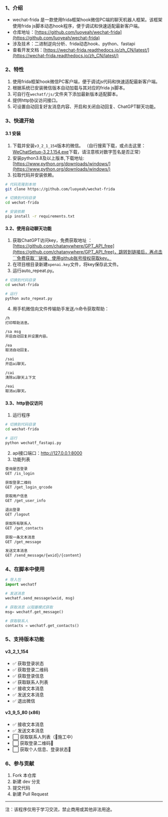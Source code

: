 
### 1、介绍
* wechat-frida 是一款使用frida框架hook微信PC端的聊天机器人框架。该框架使用frida js脚本动态hook程序，便于调试和快速适配最新客户端。
* 仓库地址：[https://github.com/luoyeah/wechat-frida](https://github.com/luoyeah/wechat-frida)
* 涉及技术：二进制逆向分析、frida动态hook、python、fastapi
* 查看开发文档：[https://wechat-frida.readthedocs.io/zh_CN/latest/](https://wechat-frida.readthedocs.io/zh_CN/latest/)

### 2、特性

1. 使用frida框架hook微信PC客户端，便于调试js代码和快速适配最新客户端。
2. 根据系统已安装微信版本自动加载与其对应的frida js脚本。
3. 可自行在```wechatf/js/```文件夹下添加最新版本适配脚本。
4. 提供http协议访问接口。
5. 可设置自动回复好友消息内容、开启和关闭自动回复、ChatGPT聊天功能。
### 3、快速开始
#### 3.1 安装
1. 下载并安装```v3_2_1_154```版本的微信。 （自行搜索下载，或点击这里：[WeChatSetup-3.2.1.154.exe](https://www.dngswin10.com/pcrj/15.html)下载，请注意核对数字签名是否正常）
2. 安装python3.8及以上版本,下载地址:[https://www.python.org/downloads/windows/](https://www.python.org/downloads/windows/)
4. 拉取代码并安装依赖。
```bash
# 代码克隆到本地
git clone https://github.com/luoyeah/wechat-frida

# 切换到代码目录
cd wechat-frida

# 安装依赖
pip install -r requirements.txt
```
####  3.2、使用自动聊天功能
1. 获取ChatGPT访问key，免费获取地址 ：[https://github.com/chatanywhere/GPT_API_free](https://github.com/chatanywhere/GPT_API_free)，跳转到链接后，再点击```免费获取```链接，使用github账号授权获取key。
2. 在项目根目录新建```openai.key```文件，将key保存此文件。
3. 运行auto_repeat.py。

```bash
# 切换到代码目录
cd wechat-frida

# 运行
python auto_repeat.py
```
4. 用手机微信向文件传输助手发送```/h```命令获取帮助：
 ```bash
/h
打印帮助消息。

/sa msg
开启自动回复并设置内容。

/ea
取消自动回复。

/sai
开启ai聊天。

/cai
清除ai聊天上下文

/eai
取消ai聊天。
 ```
#### 3.3、http协议访问

1. 运行程序
```bash
# 切换到代码目录
cd wechat-frida

# 运行
python wechatf_fastapi.py
```
2. api接口端口：http://127.0.0.1:8000
3. 功能列表
```bash
查询是否登录
GET /is_login

获取登录二维码
GET /get_login_qrcode

获取用户信息
GET /get_user_info

退出登录
GET /logout

获取所有联系人
GET /get_contacts

获取一条文本消息
GET /get_message

发送文本消息
GET /send_message/{wxid}/{content}
```

### 4、在脚本中使用
```python
# 导入包
import wechatf

# 发送消息
wechatf.send_message(wxid, msg)

# 获取消息 以阻塞模式获取
msg= wechatf.get_message()

# 获取联系人
contacts = wechatf.get_contacts()
```

### 5、支持版本功能

#### v3_2_1_154

* ✅ 获取登录状态
* ✅ 获取登录二维码
* ✅ 获取登录信息
* ✅ 获取联系人列表
* ✅ 接收文本消息
* ✅ 发送文本消息
* ✅ 退出微信

#### v3_9_5_80 (x86)

* ✅ 接收文本消息
* ✅ 发送文本消息
* ⬜ 获取联系人列表（🚧施工中）
* ⬜ 获取登录二维码🚧
* ⬜ 获取个人信息、登录状态🚧


###  6、参与贡献

1.  Fork 本仓库
2.  新建 dev 分支
3.  提交代码
4.  新建 Pull Request

-----------------------------------
注：该程序仅用于学习交流，禁止商用或其他非法用途。